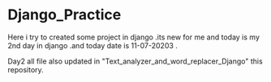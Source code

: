 # Django_Practice
Here i try to created some project in django .its new for me  and today is my 2nd day in django .and today date is  11-07-20203 .

Day2 all file also updated in "Text_analyzer_and_word_replacer_Django" this repository.
